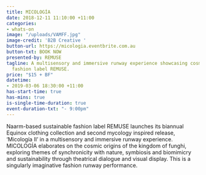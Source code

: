 ```yaml
---
title: MICOLOGÍA
date: 2018-12-11 11:10:00 +11:00
categories:
- whats-on
image: "/uploads/VAMFF.jpg"
image-credit: 'B2B Creative '
button-url: https://micologia.eventbrite.com.au
button-txt: BOOK NOW
presented-by: REMUSE
tagline: A multisensory and immersive runway experience showcasing cosmic sustainable
  fashion label REMUSE.
price: "$15 + BF"
datetime:
- 2019-03-06 18:30:00 +11:00
has-start-time: true
has-mins: true
is-single-time-duration: true
event-duration-txt: "- 9:00pm"
---
```


Naarm-based sustainable fashion label REMUSE launches its biannual Equinox clothing collection and second mycology inspired release, ‘Micología II’ in a multisensory and immersive runway experience. MICOLOGÍA elaborates on the cosmic origins of the kingdom of funghi, exploring themes of synchronicity with nature, symbiosis and biomimicry and sustainability through theatrical dialogue and visual display. This is a singularly imaginative fashion runway performance. 